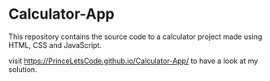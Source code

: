 # Calculator-App
This repository contains the source code to a calculator project made using HTML, CSS and JavaScript.

visit 
https://PrinceLetsCode.github.io/Calculator-App/
to have a look at my solution.
